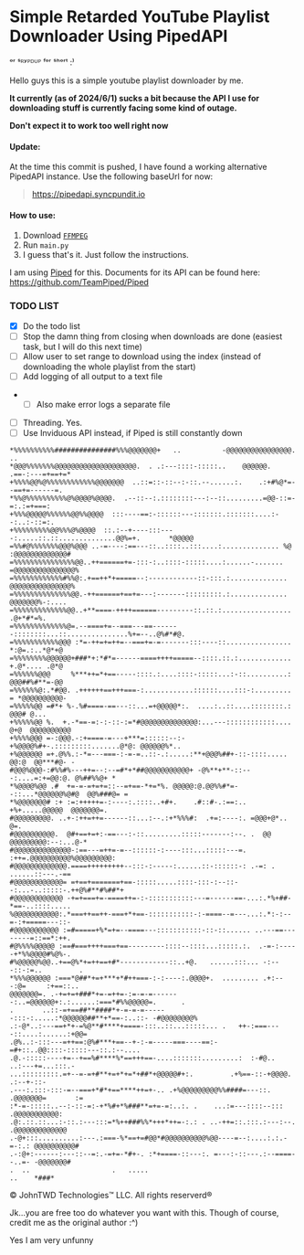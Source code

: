 # Simple Retarded YouTube Playlist Downloader Using PipedAPI
ᵒʳ ˢᴿʸᴾᴰᵁᴾ ᶠᵒʳ ˢʰᵒʳᵗ :⁾


Hello guys this is a simple youtube playlist downloader by me.

**It currently (as of 2024/6/1) sucks a bit because the API I use for downloading stuff is currently facing some kind of outage.**

**Don't expect it to work too well right now**

#### Update:
At the time this commit is pushed, I have found a working alternative PipedAPI instance. Use the following baseUrl for now:
> https://pipedapi.syncpundit.io

#### How to use:
1. Download [`FFMPEG`](https://ffmpeg.org/download.html)
2. Run `main.py`
3. I guess that's it. Just follow the instructions.


I am using [Piped](https://github.com/TeamPiped/Piped) for this. Documents for its API can be found here: https://github.com/TeamPiped/Piped

### TODO LIST
- [X] Do the todo list
- [ ] Stop the damn thing from closing when downloads are done (easiest task, but I will do this next time)
- [ ] Allow user to set range to download using the index (instead of downloading the whole playlist from the start)
- [ ] Add logging of all output to a text file
- - [ ] Also make error logs a separate file
- [ ] Threading. Yes.
- [ ] Use Inviduous API instead, if Piped is still constantly down

```
*%%%%%%%%%%###############%%%@@@@@@@+   ..          -@@@@@@@@@@@@@@@@.   ..          
*@@@%%%%%%%@@@@@@@@@@@@@@@@@@@@.  . .:---::::-:::::..    @@@@@@.     .==-:---=+==+=* 
+%%%%@@%@%%%%%%%%%%%%@@@@@@@  ..::=::-::--:-::.--......:.    .:+#%@*=--==+=------=.  
*%%@%%%%%%%%%%@%@@@@%@@@@.  .--::--:.::::::::---:--::.........=@@-::=-=:.:=+===:     
+%%%@@@@@%%%%%%@@%%@@@@  :::----==:-::::::---:::::::.:::::::....:--:..:-::=:.        
+%%%%%%%%%@@%%%@%@@@@  ::.:--+----:::----:.....::.::..............@@%=+.       *@@@@@
=%%#@%%%%%%%@@@%@@@ ..-=----:==---::..::::..:::....:.............. %@ :@@@@@@@@@@@@@#
=%%%%%%%%%%%%%%%@@..++======+=-:::-:..::::-:::::....:......-....... =@@@@@@@@@@@@@@@%
=%%%%%%%%%%%%#%%@:.+==++*+=====--:------------::-:::.:.............. @@@@@@@@@@@@@@@%
=%%%%%%%%%%%%%%@@.-++======+==+=---:-------:::::::::.:.............. @@@@@@@%-:....  
=%%%%%%%%%%%%%@@..+**====-++++======---------::.::.:.................      .@+*#*=%. 
=%%%%%%%%%%%%%@=.--====+=--===---==-------::::::::...::...............%+=--..@%#*#@. 
=%%%%%%%%%%%@@@ :*=-++=+=++=--===+=-=-------:::----::................ *:@=.:..*@*+@  
=%%%%%%%%@@@@@@+###*+:*#*=------====++++=====--::::.::.:............. +.@*.... .@*@  
=%%%%%%@@@     %***++=*+==-----::::.:....::::-:::::...:-::..........: @@@##%#**=-@@  
=%%%%%%@:.*#@@. .++++++==+++===-:............::::::....:::-:......... = *@@@@@@@@@@- 
=%%%%%@@ =#*+ %-.%#====-==---::...=+@@@@@*:.  ....:..::....::::::::.: @@@# @...      
+%%%%%@@ %.  +.-*==-=:-:-::-:=*#@@@@@@@@@@@@@@:...---::::::::::::.... @+@  @@@@@@@@@@
+%%%%@@@ =-:@@@.-:+====-=---+***=::::::--:-+%@@@@%#+-.:::::::::.......@*@: @@@@@@%*..
+%@@@@@@ =+.@%%.:-*=---===-:-=-=..::-.:.....:**+@@@%##+-::-::::..... @@:@  @@***#@- -
#@@@%@@@-:#%%#%---++=--:--=#*+*##@@@@@@@@@@@+ -@%**+**-::---:....=:+=@@:@. @%##%%@+ *
*%@@@@%@@ .#  +=-=-=+=+=::--=+==-*+=*%. @@@@@:@.@@%%#*=--::...*@@@@@@%@#@  @@%###@= =
*%@@@@@@@# :+ :=:+++++=-:----:.::::..+#+.    .#::#-.:==:..  +%+.....@@@@@  @@@@@@@=. 
#@@@@@@@@@. ..+-:++=++=------::...:--.:+*%%%#:  .+=:----:. =@@@+@*..             @=. 
#@@@@@@@@@@.  @#+==+=+:-==---:-::.........:::::-------:--. .  @@ @@@@@@@@@:--:...@-* 
#@@@@@@@@@@@@@@-:==---=++=-=--::::::-:----:::...:::::---=. :++=.@@@@@@@@@@%@@@@@@@@@:
#@@@@@@@@@@@@@.====+++++++++--:::-:-----:......::-::::::-: .-=: .    ......::---.-== 
#@@@@@@@@@@@@= =+==+=======+==-:::::.....::::-:::-:--::--:...-..:::::-.++@%#**#%##*+ 
#@@@@@@@@@@@@ -+=+===+=-====++=-:-:::::::::::---=------==-...:.*%+##-*==-..::::..... 
%@@@@@@@@@@@:.*===++==++-===+*+==-:::::::::::-:-====--=---...:.*:-:--=-:+=====---::- 
#@@@@@@@@@@@ :=#=====+%*=+=--====---:::::::::::-::-::...... ..---==--------=::==*:++.
#@%%%%@@@@@ :==#===++++===+==---------::::--::::...:::::.:.  .-=-:-----+*%%@@@@#%@%-.
#%@@@@@%@@..+==@%*+=++==+#*------------::..+@.   ......:::... -:---::-:=..         . 
*%%%@@@@@@ :===*@##*+=+***+*#++===-:-:----:.@@@@+.  ......... .+:---:@=     :+==::.. 
@@@@@@@=. .-+=+=+###*+=-=++=-:=-=-=-------:..=@@@@@@+:.:......:===*#%%@@@@@=.      . 
.       ..::-=+==##**####*+-=-=-=------:::-:.....:*@@@@@@##**+*==-:..::- -#@@@@@@@@% 
.:-@*..:---==+*+-=%@**#****+====-:::..::...:::::... .   ++-:===----::....:......:+@@=
.@%..:-:::---=++==:@%#***+==--+-:-=-----===----==:-=#+::..@@::::-:::::---::.:--....  
.@.-:::::----+=--+==%#****%*==+++==-....:::::::.........:  :-#@..   ..:---+=...:::.- 
...:::::::::.=+--=-=+#**+=+*+=*+##*+@@@@@#+:.         .+%==-::-+@@@@.      .:--+-::- 
.---:.:::-:::-=--===+*#*+==****++=+-.. .+%@@@@@@@@@%%####=---::.  .@@@@@@@=       := 
:*-=-:::::..--:-::-=:-+*%#+*%###**=+=-=:..:. .    ...:=---::::--:::  .@@@@@@@@@@@:   
.@:.::.::...:-::.:---:::=*%++###%%*+++*++=-:.: . ..-++=::.:::.:---:--. .@@@@@@@@@@@@@
.-@+:::..........:---.:===-%*==+=#@@*#@@@@@@@@@@%@@----=--:....:.:.-=-:.: @@@@@@@@@@#
.-:@+:------:---::--=:.-=+=-*#+-. :*+====-::---:. =---:-::---.:--====--..=- -@@@@@@@#
.  ..                    .   .....                                        ..    *###*

```
© JohnTWD Technologies™ LLC. All rights reserverd®

Jk...you are free too do whatever you want with this. Though of course, credit me as the original author :^)

Yes I am very unfunny
